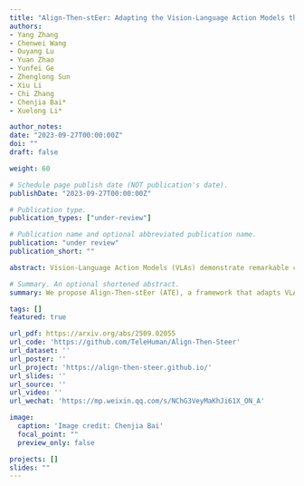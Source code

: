 ```yaml
---
title: "Align-Then-stEer: Adapting the Vision-Language Action Models through Unified Latent Guidance"
authors:
- Yang Zhang
- Chenwei Wang
- Ouyang Lu
- Yuan Zhao
- Yunfei Ge
- Zhenglong Sun
- Xiu Li
- Chi Zhang
- Chenjia Bai*
- Xuelong Li*

author_notes:
date: "2023-09-27T00:00:00Z"
doi: ""
draft: false

weight: 60

# Schedule page publish date (NOT publication's date).
publishDate: "2023-09-27T00:00:00Z"

# Publication type.
publication_types: ["under-review"]

# Publication name and optional abbreviated publication name.
publication: "under review"
publication_short: ""

abstract: Vision-Language Action Models (VLAs) demonstrate remarkable capabilities in mapping language instructions to robot actions through vision perception. However, their limited ability to adapt to novel environments poses a significant challenge to real-world deployment. Existing methods tackle this by either fine-tuning the entire model or pre-training on large-scale embodied datasets, which can be computationally intensive or prone to catastrophic forgetting. To address this, we propose Align-Then-stEer (ATE), a framework that adapts VLAs to novel environments through unified latent guidance. Specifically, ATE incorporates an environment-specific adapter to guide the latent representation of the original model. This adapter is trained via contrastive learning on a small amount of domain data, enabling efficient adaptation while preserving the model's original capabilities. We validate ATE on both simulation and real-world benchmarks, demonstrating its effectiveness in adapting VLAs to novel environments with limited data and computational resources. Moreover, we show that ATE can handle significant domain shifts without compromising performance on the original domain.

# Summary. An optional shortened abstract.
summary: We propose Align-Then-stEer (ATE), a framework that adapts VLAs to novel robots and tasks through unified latent guidance. ATE can handle significant domain shifts without compromising performance and compatible to Pi0, RDT, and etc.

tags: []
featured: true

url_pdf: https://arxiv.org/abs/2509.02055
url_code: 'https://github.com/TeleHuman/Align-Then-Steer'
url_dataset: ''
url_poster: ''
url_project: 'https://align-then-steer.github.io/'
url_slides: ''
url_source: ''
url_video: ''
url_wechat: 'https://mp.weixin.qq.com/s/NChG3VeyMaKhJi61X_ON_A'

image:
  caption: 'Image credit: Chenjia Bai'
  focal_point: ""
  preview_only: false

projects: []
slides: ""
---
```

